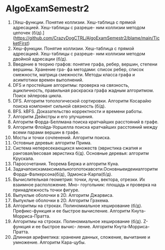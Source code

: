 # AlgoExamSemestr2

1. [Хеш-функции. Понятие коллизии. Хеш-таблица с прямой адресацией. Хеш-таблицы с разреше- ним коллизии методом цепочек (б/д).]
(https://github.com/CrazyDogCTRL/AlgoExamSemestr2/blame/main/TicketFirst)
2. Хеш-функции. Понятие коллизии. Хеш-таблица с прямой адресацией. Хеш-таблицы с разреше- ним коллизии методом двойной адресации (б/д).
3. Введение в теорию графов: понятие графа, ребер, вершин, степени вершины. Хранение гра- фа методами: список ребер, список смежности, матрица смежности. Методы класса графа и асимтотики времен выполнений.
4. DFS и простейшие алгоритмы: проверка на связность, ацикличность, правильная раскраска графа жадным алгоритмом. Поиск эйлерова цикла.
5. DFS. Алгоритм топологической сортировки. Алгоритм Косарайю поиска компонент сильной связность (б/д).
6. BFS. kBFS. Доказательство корректности и времени работы.
7. Алгоритм Дейкстры и его улучшения.
8. Алгоритм Форда-Беллмана поиска кратчайших расстояний в графе.
9. Алгоритм Флойда-Уоршелла поиска кратчайших расстояний между всеми парами вершин в графе.
10. Мосты и точки сочленений. Алгоритм поиска.
11. Остовные деревья: алгоритм Прима.
12. Система непересекающихся множеств (эвристика сжатия и ранговая/весовая эвристика б/д). Основные деревья: алгоритм Крускала.
13. Паросочетания. Теорема Бержа и алгоритм Куна.
14. Задачапоискамаксимальногопотокавсети.ОсновныеидеииалгоритмФорда-Фалкерсона(б/д), Эдмонса-Карпа(б/д).
15. Вычислительная геометрия: точки, лучи, вектора, отрезки. Их взаимное расположение. Мно- гоугольник: площадь и проверка на принадлежность точки фигуре.
16. Выпуклые оболочки в 2D. Алгоритм Джарвиса.
17. Выпуклые оболочки в 2D. Алгоритм Грэхема.
18. Алгоритмы на строках. Полиномиальное хеширование (б/д). Префикс-функция и ее быстрое вычисление. Алгоритм Кнута-Морриса-Пратта.
19. Алгоритмы на строках. Полиномиальное хеширование (б/д). Z-функция и ее быстрое вычис- ление. Алгоритм Кнута-Морриса-Пратта.
20. Длинная арифметика: хранение данных, сложение, вычитание и умножение. Алгоритм Кара-цубы.
